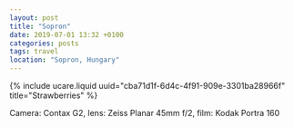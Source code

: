 ```yaml
---
layout: post
title: "Sopron"
date: 2019-07-01 13:32 +0100
categories: posts
tags: travel
location: "Sopron, Hungary"
---
```


{% include ucare.liquid uuid="cba71d1f-6d4c-4f91-909e-3301ba28966f" title="Strawberries" %}

Camera: Contax G2, lens: Zeiss Planar 45mm f/2, film: Kodak Portra 160
